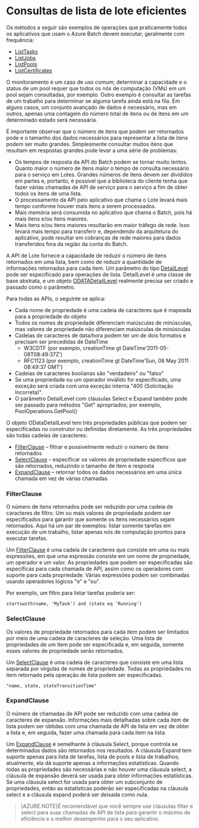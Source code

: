 <properties
	pageTitle="Consultas de lista eficientes no lote do Azure | Microsoft Azure"
	description="Saiba como reduzir o número de itens do lote do Azure retornados em uma lista, bem como reduzir a quantidade de informações retornadas para cada item"
	services="batch"
	documentationCenter=""
	authors="davidmu1"
	manager="timlt"
	editor=""
	tags="azure-resource-manager"/>

<tags
	ms.service="Batch"
	ms.devlang="multiple"
	ms.topic="article"
	ms.tgt_pltfrm="vm-windows"
	ms.workload="big-compute"
	ms.date="08/04/2015"
	ms.author="davidmu"/>

# Consultas de lista de lote eficientes

Os métodos a seguir são exemplos de operações que praticamente todos os aplicativos que usam o Azure Batch devem executar, geralmente com frequência:

- [ListTasks](https://msdn.microsoft.com/library/azure/microsoft.azure.batch.joboperations.listtasks.aspx)
- [ListJobs](https://msdn.microsoft.com/library/azure/microsoft.azure.batch.joboperations.listjobs.aspx)
- [ListPools](https://msdn.microsoft.com/library/azure/microsoft.azure.batch.pooloperations.listpools.aspx)
- [ListCertificates](https://msdn.microsoft.com/library/azure/microsoft.azure.batch.certificateoperations.listcertificates.aspx)

O monitoramento é um caso de uso comum; determinar a capacidade e o status de um pool requer que todos os nós de computação (VMs) em um pool sejam consultadas, por exemplo. Outro exemplo é consultar as tarefas de um trabalho para determinar se alguma tarefa ainda está na fila. Em alguns casos, um conjunto avançado de dados é necessário, mas em outros, apenas uma contagem do número total de itens ou de itens em um determinado estado será necessária.

É importante observar que o número de itens que podem ser retornados pode e o tamanho dos dados necessários para representar a lista de itens podem ser muito grandes. Simplesmente consultar muitos itens que resultam em respostas grandes pode levar a uma série de problemas:

- Os tempos de resposta da API do Batch podem se tornar muito lentos. Quanto maior o número de itens maior o tempo de consulta necessário para o serviço em Lotes. Grandes números de itens devem ser divididos em partes e, portanto, é possível que a biblioteca do cliente tenha que fazer várias chamadas de API de serviço para o serviço a fim de obter todos os itens de uma lista.
- O processamento da API pelo aplicativo que chama o Lote levará mais tempo conforme houver mais itens a serem processados.
- Mais memória será consumida no aplicativo que chama o Batch, pois há mais itens e/ou itens maiores.
- Mais itens e/ou itens maiores resultarão em maior tráfego de rede. Isso levará mais tempo para transferir e, dependendo da arquitetura do aplicativo, pode resultar em cobranças de rede maiores para dados transferidos fora da região da conta do Batch.

A API de Lote fornece a capacidade de reduzir o número de itens retornados em uma lista, bem como de reduzir a quantidade de informações retornadas para cada item. Um parâmetro do tipo [DetailLevel](https://msdn.microsoft.com/library/azure/microsoft.azure.batch.detaillevel.aspx) pode ser especificado para operações de lista. DetailLevel é uma classe de base abstrata, e um objeto [ODATADetailLevel](https://msdn.microsoft.com/library/azure/microsoft.azure.batch.odatadetaillevel.aspx) realmente precisa ser criado e passado como o parâmetro.

Para todas as APIs, o seguinte se aplica:

- Cada nome de propriedade é uma cadeia de caracteres que é mapeada para a propriedade do objeto
- Todos os nomes de propriedade diferenciam maiúsculas de minúsculas, mas valores de propriedade não diferenciam maiúsculas de minúsculas
- Cadeias de caracteres de data/hora podem ter um de dois formatos e precisam ser precedidas de DateTime
	- W3CDTF (por exemplo, creationTime gt DateTime’2011-05-08T08:49:37Z’)
	- RFC1123 (por exemplo, creationTime gt DateTime’Sun, 08 May 2011 08:49:37 GMT’)
- Cadeias de caracteres boolianas são "verdadeiro" ou "falso"
- Se uma propriedade ou um operador inválido for especificado, uma exceção será criada com uma exceção interna "400 (Solicitação Incorreta)".
- O parâmetro DetailLevel com cláusulas Select e Expand também pode ser passado para métodos "Get" apropriados; por exemplo, PoolOperations.GetPool()

O objeto ODataDetailLevel tem três propriedades públicas que podem ser especificadas no construtor ou definidas diretamente. As três propriedades são todas cadeias de caracteres:

- [FilterClause](#filter) – filtrar e possivelmente reduzir o número de itens retornados
- [SelectClause](#select) – especificar os valores de propriedade específicos que são retornados, reduzindo o tamanho de item e resposta
- [ExpandClause](#expand) – retornar todos os dados necessários em uma única chamada em vez de várias chamadas

### <a id="filter"></a> FilterClause

O número de itens retornados pode ser reduzido por uma cadeia de caracteres de filtro. Um ou mais valores de propriedade podem ser especificados para garantir que somente os itens necessários sejam retornados. Aqui há um par de exemplos: listar somente tarefas em execução de um trabalho, listar apenas nós de computação prontos para executar tarefas.

Um [FilterClause](https://msdn.microsoft.com/library/azure/microsoft.azure.batch.odatadetaillevel.filterclause.aspx) é uma cadeia de caracteres que consiste em uma ou mais expressões, em que uma expressão consiste em um nome de propriedade, um operador e um valor. As propriedades que podem ser especificadas são específicas para cada chamada de API, assim como os operadores com suporte para cada propriedade. Várias expressões podem ser combinadas usando operadores lógicos "e" e "ou".

Por exemplo, um filtro para listar tarefas poderia ser:

	startswith(name, 'MyTask') and (state eq 'Running')

### <a id="select"></a> SelectClause

Os valores de propriedade retornados para cada item podem ser limitados por meio de uma cadeia de caracteres de seleção. Uma lista de propriedades de um item pode ser especificada e, em seguida, somente esses valores de propriedade serão retornados.

Um [SelectClause](https://msdn.microsoft.com/library/azure/microsoft.azure.batch.odatadetaillevel.selectclause.aspx) é uma cadeia de caracteres que consiste em uma lista separada por vírgulas de nomes de propriedade. Todas as propriedades no item retornado pela operação de lista podem ser especificadas.

	"name, state, stateTransitionTime"

### <a id="expand"></a> ExpandClause

O número de chamadas de API pode ser reduzido com uma cadeia de caracteres de expansão. Informações mais detalhadas sobre cada item de lista podem ser obtidas com uma chamada de API de lista em vez de obter a lista e, em seguida, fazer uma chamada para cada item na lista.

Um [ExpandClause](https://msdn.microsoft.com/library/azure/microsoft.azure.batch.odatadetaillevel.expandclause.aspx) é semelhante à cláusula Select, porque controla se determinados dados são retornados nos resultados. A cláusula Expand tem suporte apenas para lista de tarefas, lista de pools e lista de trabalhos; atualmente, ela dá suporte apenas a informações estatísticas. Quando todas as propriedades são necessárias e não houver uma cláusula select, a cláusula de expansão deverá ser usada para obter informações estatísticas. Se uma cláusula select for usada para obter um subconjunto de propriedades, então as estatísticas poderão ser especificadas na cláusula select e a cláusula expand poderá ser deixada como nula.

> [AZURE.NOTE]É recomendável que você sempre use cláusulas filter e select para suas chamadas de API de lista para garantir o máximo de eficiência e o melhor desempenho para o seu aplicativo.

<!---HONumber=August15_HO7-->